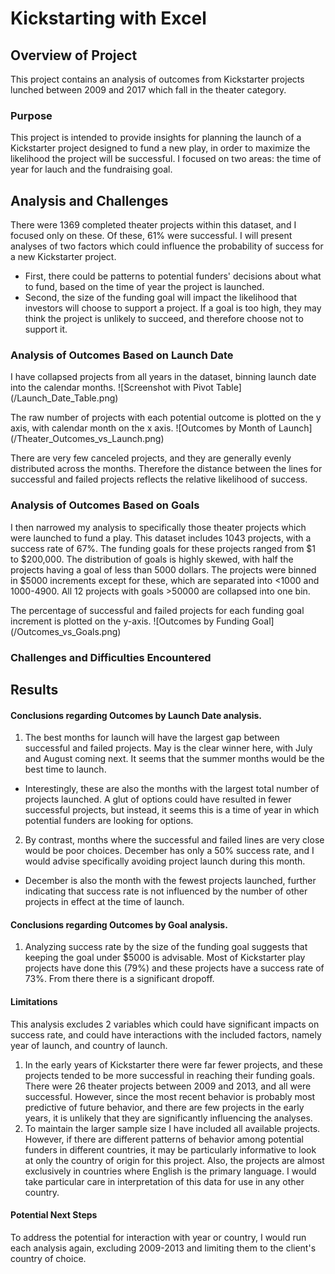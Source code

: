 # Kickstarting with Excel

## Overview of Project
This project contains an analysis of outcomes from Kickstarter projects lunched between 2009 and 2017 which fall in the theater category.

### Purpose
This project is intended to provide insights for planning the launch of a Kickstarter project designed to fund a new play, in order to maximize the likelihood the project will be successful. I focused on two areas: the time of year for lauch and the fundraising goal.

## Analysis and Challenges
There were 1369 completed theater projects within this dataset, and I focused only on these. Of these, 61% were successful. I will present analyses of two factors which could influence the probability of success for a new Kickstarter project. 
- First, there could be patterns to potential funders' decisions about what to fund, based on the time of year the project is launched.
- Second, the size of the funding goal will impact the likelihood that investors will choose to support a project. If a goal is too high, they may think the project is unlikely to succeed, and therefore choose not to support it.

### Analysis of Outcomes Based on Launch Date
I have collapsed projects from all years in the dataset, binning launch date into the calendar months. 
![Screenshot with Pivot Table] (/Launch_Date_Table.png)

The raw number of projects with each potential outcome is plotted on the y axis, with calendar month on the x axis. 
![Outcomes by Month of Launch] (/Theater_Outcomes_vs_Launch.png) 

There are very few canceled projects, and they are generally evenly distributed across the months. Therefore the distance between the lines for successful and failed projects reflects the relative likelihood of success.


### Analysis of Outcomes Based on Goals
I then narrowed my analysis to specifically those theater projects which were launched to fund a play. This dataset includes 1043 projects, with a success rate of 67%. The funding goals for these projects ranged from $1 to $200,000. The distribution of goals is highly skewed, with half the projects having a goal of less than 5000 dollars. The projects were binned in $5000 increments except for these, which are separated into <1000 and 1000-4900. All 12 projects with goals >50000 are collapsed into one bin. 

The percentage of successful and failed projects for each funding goal increment is plotted on the y-axis. 
![Outcomes by Funding Goal] (/Outcomes_vs_Goals.png)

### Challenges and Difficulties Encountered

## Results
#### Conclusions regarding Outcomes by Launch Date analysis.
1. The best months for launch will have the largest gap between successful and failed projects. May is the clear winner here, with July and August coming next. It seems that the summer months would be the best time to launch.
- Interestingly, these are also the months with the largest total number of projects launched. A glut of options could have resulted in fewer successful projects, but instead, it seems this is a time of year in which potential funders are looking for options. 

2. By contrast, months where the successful and failed lines are very close would be poor choices. December has only a 50% success rate, and I would advise specifically avoiding project launch during this month.
- December is also the month with the fewest projects launched, further indicating that success rate is not influenced by the number of other projects in effect at the time of launch. 

#### Conclusions regarding Outcomes by Goal analysis.
1. Analyzing success rate by the size of the funding goal suggests that keeping the goal under $5000 is advisable. Most of Kickstarter play projects have done this (79%) and these projects have a success rate of 73%. From there there is a significant dropoff. 

#### Limitations
This analysis excludes 2 variables which could have significant impacts on success rate, and could have interactions with the included factors, namely year of launch, and country of launch. 
1. In the early years of Kickstarter there were far fewer projects, and these projects tended to be more successful in reaching their funding goals. There were 26 theater projects between 2009 and 2013, and all were successful. However, since the most recent behavior is probably most predictive of future behavior, and there are few projects in the early years, it is unlikely that they are significantly influencing the analyses.
2. To maintain the larger sample size I have included all available projects. However, if there are different patterns of behavior among potential funders in different countries, it may be particularly informative to look at only the country of origin for this project. Also, the projects are almost exclusively in countries where English is the primary language. I would take particular care in interpretation of this data for use in any other country. 

#### Potential Next Steps
To address the potential for interaction with year or country, I would run each analysis again, excluding 2009-2013 and limiting them to the client's country of choice. 

